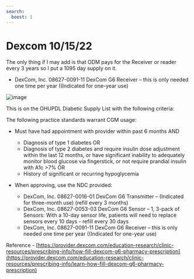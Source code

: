 ```yaml
---
search:
  boost: 1
---
```


# Dexcom 10/15/22


The only thing if I may add is that ODM pays for the Receiver or reader every 3 years so I put a 1095 day supply on it.
 
- DexCom, Inc. 08627-0091-11 DexCom G6 Receiver – this is only needed one time per year ((Indicated for one-year use)


![image](https://user-images.githubusercontent.com/122046056/227094123-aef93b4a-d125-4c62-84f7-583f1f619414.png)

This is on the OHUPDL Diabetic Supply List with the following criteria:
 
The following practice standards warrant CGM usage:
 
- Must have had appointment with provider within past 6 months AND
    - Diagnosis of type 1 diabetes OR
	- Diagnosis of type 2 diabetes and require insulin dose adjustment within the last 12 months, or have significant
	inability to adequately monitor blood glucose via fingerstick, or not require prandial insulin with A1c >7% OR
	- History of significant or recurring hypoglycemia
	 
- When approving, use the NDC provided:
	 
	- DexCom, Inc. 08627-0016-01 DexCom G6 Transmitter – (Indicated for three-month use) (refill every 3 months)
	- DexCom, Inc. 08627-0053-03 DexCom G6 Sensor – 1, 3-pack of Sensors: With a 10-day sensor life, patients will need to replace sensors every 10 days - refill every 30 days
    - DexCom, Inc. 08627-0091-11 DexCom G6 Receiver – this is only needed one time per year ((Indicated for one-year use)

Reference - [https://provider.dexcom.com/education-research/clinic-resources/prescribing-info/how-fill-dexcom-g6-pharmacy-prescription](https://provider.dexcom.com/education-research/clinic-resources/prescribing-info/learn-how-fill-dexcom-g6-pharmacy-prescription)
